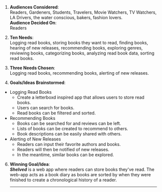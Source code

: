 1. **Audiences Considered**:  
   Readers, Gardeners, Students, Travelers, Movie Watchers, TV Watchers, LA Drivers, the water conscious, bakers, fashion
   lovers.  
   **Audience Decided On**:  
   Readers

3. **Ten Needs**:  
   Logging read books, storing books they want to read, finding books, hearing of new releases, recommending books,
   exploring genres, reviewing books, categorizing books, analyzing read book data, sorting read books.

4. **Three Needs Chosen**:  
   Logging read books, recommending books, alerting of new releases.

5. **Goals/Ideas Brainstormed**:  
- Logging Read Books
   * Create a letterboxd inspired app that allows users to store read books.
   * Users can search for books.
   * Read books can be filtered and sorted.  
- Recommending Books  
   * Books can be searched for and reviews can be left.
   * Lists of books can be created to recommend to others.
   * Book descriptions can be easily shared with others.  
- Alerting of New Releases  
   * Readers can input their favorite authors and books.
   * Readers will then be notified of new releases.
   * In the meantime, similar books can be explored.

6. **Winning Goal/Idea**:  
   _**Shelved**_ is a web app where readers can store books they've read. The web-app acts as a book diary as books are    sorted by when they were finished to create a chronological history of a reader.
    ____
